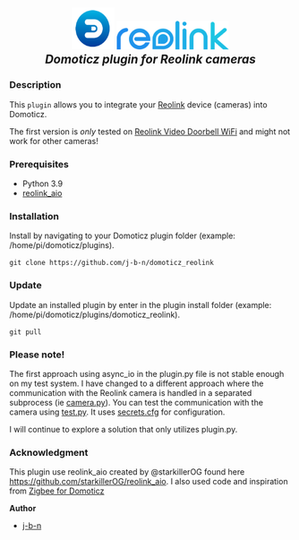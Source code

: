 <h2 align="center">
  <a href="https://domoticz.com"><img src="https://raw.githubusercontent.com/j-b-n/domoticz_reolink/main/images/domoticz_logo.png" height="75" width="75"></a>
  <a href="https://reolink.com"><img src="https://raw.githubusercontent.com/j-b-n/domoticz_reolink/main/images/reolink_logo.png" width="200"></a>
  <br>
  <i>Domoticz plugin for Reolink cameras</i>
  <br>
</h2>

### Description

This `plugin` allows you to integrate your [Reolink](https://www.reolink.com/) device (cameras) into Domoticz.

The first version is *only* tested on [Reolink Video Doorbell WiFi](https://reolink.com/product/reolink-video-doorbell-wifi/)
and might not work for other cameras!


### Prerequisites

- Python 3.9
- [reolink_aio](https://github.com/starkillerOG/reolink_aio)

### Installation
Install by navigating to your Domoticz plugin folder (example: /home/pi/domoticz/plugins).
````
git clone https://github.com/j-b-n/domoticz_reolink
````

### Update
Update an installed plugin by enter in the plugin install folder (example: /home/pi/domoticz/plugins/domoticz_reolink).
````
git pull
````
### Please note!
The first approach using async_io in the plugin.py file is not stable enough on my test system. I have changed to a different approach where the communication with the Reolink camera is handled in a separated subprocess (ie [camera.py](https://github.com/j-b-n/domoticz_reolink/blob/main/camera.py)). You can test the communication with the camera using [test.py](https://github.com/j-b-n/domoticz_reolink/blob/main/test.py). It uses [secrets.cfg](https://github.com/j-b-n/domoticz_reolink/blob/main/secrets.cfg) for configuration.   

I will continue to explore a solution that only utilizes plugin.py. 

### Acknowledgment
This plugin use reolink_aio created by @starkillerOG found here https://github.com/starkillerOG/reolink_aio.
I also used code and inspiration from [Zigbee for Domoticz](https://github.com/zigbeefordomoticz)

**Author**

* [j-b-n](https://github.com/j-b-n)
